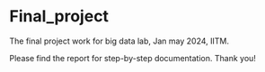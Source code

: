 # Final_project
The final project work for big data lab, Jan may 2024, IITM.

Please find the report for step-by-step documentation. Thank you!
